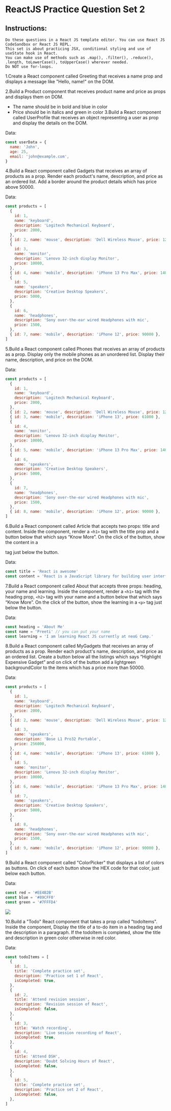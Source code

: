 # ReactJS Practice Question Set 2

## Instructions:

    Do these questions in a React JS template editor. You can use React JS CodeSandbox or React JS REPL.
    This set is about practicing JSX, conditional styling and use of useState hook in React.
    You can make use of methods such as .map(), .filter(), .reduce(), .length, toLowerCase(), toUpperCase() wherever needed.
    Do NOT use for-loops.

1.Create a React component called Greeting that receives a name prop and displays a message like "Hello, name!" on the DOM.

2.Build a Product component that receives product name and price as props and displays them on DOM.

- The name should be in bold and blue in color
- Price should be in italics and green in color
3.Build a React component called UserProfile that receives an object representing a user as prop and display the details on the DOM.

Data:
```jsx
const userData = {
  name: 'John',
  age: 25,
  email: 'john@example.com',
}
```

4.Build a React component called Gadgets that receives an array of products as a prop. Render each product's name, description, and price as an ordered list. Add a border around the product details which has price above 50000.

Data:
```jsx
const products = [
  {
    id: 1,
    name: 'keyboard',
    description: 'Logitech Mechanical Keyboard',
    price: 2000,
  },
  { id: 2, name: 'mouse', description: 'Dell Wireless Mouse', price: 1200 },
  {
    id: 3,
    name: 'monitor',
    description: 'Lenovo 32-inch display Monitor',
    price: 10000,
  },
  { id: 4, name: 'mobile', description: 'iPhone 13 Pro Max', price: 140000 },
  {
    id: 5,
    name: 'speakers',
    description: 'Creative Desktop Speakers',
    price: 5000,
  },
  {
    id: 6,
    name: 'headphones',
    description: 'Sony over-the-ear wired Headphones with mic',
    price: 1500,
  },
  { id: 7, name: 'mobile', description: 'iPhone 12', price: 90000 },
]
```
5.Build a React component called Phones that receives an array of products as a prop. Display only the mobile phones as an unordered list. Display their name, description, and price on the DOM.

Data:
```jsx
const products = [
  {
    id: 1,
    name: 'keyboard',
    description: 'Logitech Mechanical Keyboard',
    price: 2000,
  },
  { id: 2, name: 'mouse', description: 'Dell Wireless Mouse', price: 1200 },
  { id: 3, name: 'mobile', description: 'iPhone 13', price: 61000 },
  {
    id: 4,
    name: 'monitor',
    description: 'Lenovo 32-inch display Monitor',
    price: 10000,
  },
  { id: 5, name: 'mobile', description: 'iPhone 13 Pro Max', price: 140000 },
  {
    id: 6,
    name: 'speakers',
    description: 'Creative Desktop Speakers',
    price: 5000,
  },
  {
    id: 7,
    name: 'headphones',
    description: 'Sony over-the-ear wired Headphones with mic',
    price: 1500,
  },
  { id: 8, name: 'mobile', description: 'iPhone 12', price: 90000 },
]
```
6.Build a React component called Article that accepts two props: title and content. Inside the component, render a `<h1>` tag with the title prop and a button below that which says “Know More”. On the click of the button, show the content in a <p> tag just below the button.

Data:
```jsx
const title = 'React is awesome'
const content = 'React is a JavaScript library for building user interfaces.'
```

7.Build a React component called About that accepts three props: heading, your name and learning. Inside the component, render a `<h1>` tag with the heading prop, `<h2>` tag with your name and a button below that which says “Know More”. On the click of the button, show the learning in a `<p>` tag just below the button.

Data:
```jsx
const heading = 'About Me'
const name = 'Preeti' // you can put your name
const learning = 'I am learning React JS currently at neoG Camp.'
```
8.Build a React component called MyGadgets that receives an array of products as a prop. Render each product's name, description, and price as an ordered list. Create a button below all the listings which says “Highlight Expensive Gadget” and on click of the button add a lightgreen backgroundColor to the items which has a price more than 50000.

Data:
```jsx
const products = [
  {
    id: 1,
    name: 'keyboard',
    description: 'Logitech Mechanical Keyboard',
    price: 2000,
  },
  { id: 2, name: 'mouse', description: 'Dell Wireless Mouse', price: 1200 },
  {
    id: 3,
    name: 'speakers',
    description: 'Bose L1 Pro32 Portable',
    price: 256000,
  },
  { id: 4, name: 'mobile', description: 'iPhone 13', price: 61000 },
  {
    id: 5,
    name: 'monitor',
    description: 'Lenovo 32-inch display Monitor',
    price: 10000,
  },
  { id: 6, name: 'mobile', description: 'iPhone 13 Pro Max', price: 140000 },
  {
    id: 7,
    name: 'speakers',
    description: 'Creative Desktop Speakers',
    price: 5000,
  },
  {
    id: 8,
    name: 'headphones',
    description: 'Sony over-the-ear wired Headphones with mic',
    price: 1500,
  },
  { id: 9, name: 'mobile', description: 'iPhone 12', price: 90000 },
]
```
9.Build a React component called "ColorPicker" that displays a list of colors as buttons. On click of each button show the HEX code for that color, just below each button.

Data:
```jsx
const red = '#EE4B2B'
const blue = '#89CFF0'
const green = '#7FFFD4'
```

<img src="./Images/practiceSet2/ex8.png"/>

10.Build a "Todo" React component that takes a prop called "todoItems". Inside the component, Display the title of a to-do item in a heading tag and the description in a paragraph. If the todoItem is completed, show the title and description in green color otherwise in red color.

Data:
```jsx
const todoItems = [
  {
    id: 1,
    title: 'Complete practice set',
    description: 'Practice set 1 of React',
    isCompleted: true,
  },
  {
    id: 2,
    title: 'Attend revision session',
    description: 'Revision session of React',
    isCompleted: false,
  },
  {
    id: 3,
    title: 'Watch recording',
    description: 'Live session recording of React',
    isCompleted: true,
  },
  {
    id: 4,
    title: 'Attend DSH',
    description: 'Doubt Solving Hours of React',
    isCompleted: false,
  },
  {
    id: 5,
    title: 'Complete practice set',
    description: 'Practice set 2 of React',
    isCompleted: false,
  },
]
